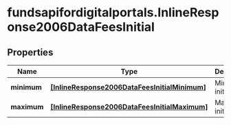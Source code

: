 # fundsapifordigitalportals.InlineResponse2006DataFeesInitial

## Properties

Name | Type | Description | Notes
------------ | ------------- | ------------- | -------------
**minimum** | [**[InlineResponse2006DataFeesInitialMinimum]**](InlineResponse2006DataFeesInitialMinimum.md) | Minimum initial fee. | [optional] 
**maximum** | [**[InlineResponse2006DataFeesInitialMaximum]**](InlineResponse2006DataFeesInitialMaximum.md) | Maximum initial fee. | [optional] 


